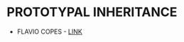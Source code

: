 # PROTOTYPAL INHERITANCE

* FLAVIO COPES - [LINK](https://flaviocopes.com/javascript-prototypal-inheritance/)
